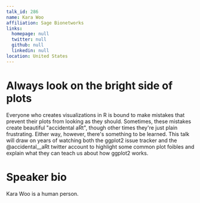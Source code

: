 ```yaml
---
talk_id: 286
name: Kara Woo
affiliation: Sage Bionetworks
links:
  homepage: null
  twitter: null
  github: null
  linkedin: null
location: United States
---
```


# Always look on the bright side of plots

Everyone who creates visualizations in R is bound to make mistakes that prevent their plots from looking as they should. Sometimes, these mistakes create beautiful "accidental aRt", though other times they're just plain frustrating. Either way, however, there's something to be learned. This talk will draw on years of watching both the ggplot2 issue tracker and the @accidental__aRt twitter account to highlight some common plot foibles and explain what they can teach us about how ggplot2 works.

# Speaker bio

Kara Woo is a human person.
